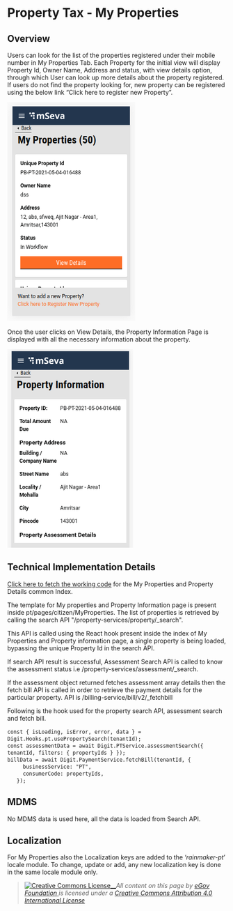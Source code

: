 # Property Tax - My Properties

## **Overview**

Users can look for the list of the properties registered under their mobile number in My Properties Tab. Each Property for the initial view will display Property Id, Owner Name, Address and status, with view details option, through which User can look up more details about the property registered. If users do not find the property looking for, new property can be registered using the below link “Click here to register new Property”.

![](../../../.gitbook/assets/screenshot-from-2021-05-04-18-52-15.png)

Once the user clicks on View Details, the Property Information Page is displayed with all the necessary information about the property.

![](../../../.gitbook/assets/screenshot-from-2021-05-04-18-54-49.png)

## **Technical Implementation Details**

[Click here to fetch the working code](https://github.com/egovernments/digit-ui-internals/blob/development/packages/modules/pt/src/pages/citizen/MyProperties/index.js) for the My Properties and Property Details common Index.

The template for My properties and Property Information page is present inside pt/pages/citizen/MyProperties. The list of properties is retrieved by calling the search API "/property-services/property/\_search".

This API is called using the React hook present inside the index of My Properties and Property information page, a single property is being loaded, bypassing the unique Property Id in the search API.

If search API result is successful, Assessment Search API is called to know the assessment status i.e /property-services/assessment/\_search.

If the assessment object returned fetches assessment array details then the fetch bill API is called in order to retrieve the payment details for the particular property. API is /billing-service/bill/v2/\_fetchbill

Following is the hook used for the property search API, assessment search and fetch bill.

```text
const { isLoading, isError, error, data } = Digit.Hooks.pt.usePropertySearch(tenantId);
const assessmentData = await Digit.PTService.assessmentSearch({ tenantId, filters: { propertyIds } });
billData = await Digit.PaymentService.fetchBill(tenantId, {
     businessService: "PT",
     consumerCode: propertyIds,
   });
```

## **MDMS**

No MDMS data is used here, all the data is loaded from Search API.

## **Localization**

For My Properties also the Localization keys are added to the ‘_rainmaker-pt_’ locale module. To change, update or add, any new localization key is done in the same locale module only.

> [![Creative Commons License](https://i.creativecommons.org/l/by/4.0/80x15.png)\_\_](http://creativecommons.org/licenses/by/4.0/)_All content on this page by_ [_eGov Foundation_ ](https://egov.org.in/)_is licensed under a_ [_Creative Commons Attribution 4.0 International License_](http://creativecommons.org/licenses/by/4.0/)

